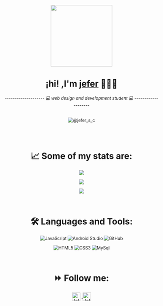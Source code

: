 <div align="center">
    <img align="center" width="200" src="https://user-images.githubusercontent.com/125378976/220205494-c65feae7-378a-4263-a38c-f4449ca84066.png" />
    <h1>¡hi! ,I'm <a href="https://github.com/jefersc">jefer</a> 👨🏻‍💻</h1> 
    <h6>-------------------- 💻 web design and development student 💻 --------------------</h6>  
  
  ![@jefer_s_c](https://user-images.githubusercontent.com/125378976/219987431-d076562f-40cb-4835-b8e0-c5393c384cbe.gif)
  
</div>


<br />
<br/>

<div align="center">
  <h1><strong>📈 Some of my stats are:</strong></h1>
<p align="center">
  <img align="" src="https://github-readme-stats.vercel.app/api?username=jefersc&theme=dark&show_icons=true&hide=contribs" />
</p>
<p>
<img align="center" src="https://github-readme-stats.vercel.app/api/top-langs/?username=jefersc&layout=compact&theme=buefy&hide_border=true" />
</p>
<p align="center">
  <img align="" src="https://visitor-badge.laobi.icu/badge?page_id=jefersc.jefersc" />
</p>
<br>
    
<div align="center">
  <h1><strong>🛠️ Languages and Tools:</strong></h1>


![JavaScript](https://img.shields.io/badge/JavaScript-323330?style=for-the-badge&logo=javascript&logoColor=F7DF1E)
![Android Studio](https://img.shields.io/badge/Android%20Studio-3DDC84.svg?style=for-the-badge&logo=android-studio&logoColor=white)
![GitHub](https://img.shields.io/badge/github%20-%23000.svg?&style=for-the-badge&logo=github&logoColor=white)

![HTML5](https://img.shields.io/badge/HTML5-E34F26?style=for-the-badge&logo=html5&logoColor=white)
![CSS3](https://img.shields.io/badge/CSS3-1572B6?style=for-the-badge&logo=css3&logoColor=white)
![MySql](https://img.shields.io/badge/mysql-%2300f.svg?style=for-the-badge&logo=mysql&logoColor=white)

  </div>
 <br>

<div align="center">
<h1><strong>⏩ Follow me:</strong></h1>
<a href="#">
  <img align="center" style="margin-right:5px" alt="Jefer's Instagram" width="27px" src="https://cdn-icons-png.flaticon.com/512/174/174855.png" />
</a>

<a href="#">
  <img align="center" alt="Jefer | Spotify" width="27px" src="https://cdn-icons-png.flaticon.com/512/3669/3669986.png" />
</a>
</div>
